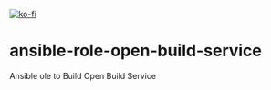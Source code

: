 [![ko-fi](https://ko-fi.com/img/githubbutton_sm.svg)](https://ko-fi.com/M4M3CQPLY)

# ansible-role-open-build-service
Ansible ole to Build Open Build Service
